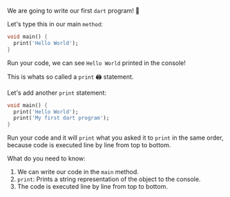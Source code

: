 We are going to write our first `dart` program! 🤩

Let's type this in our main `method`:

```dart
void main() {
  print('Hello World');
}
```

Run your code, we can see `Hello World` printed in the console!

This is whats so called a `print` 🖨️ statement.

Let's add another `print` statement:

```dart
void main() {
  print('Hello World');
  print('My first dart program');
}
```

Run your code and it will `print` what you asked it to `print` in the same order, because code is executed line by line from top to bottom.

What do you need to know:

1. We can write our code in the `main` method.
2. `print`: Prints a string representation of the object to the console.
3. The code is executed line by line from top to bottom.
